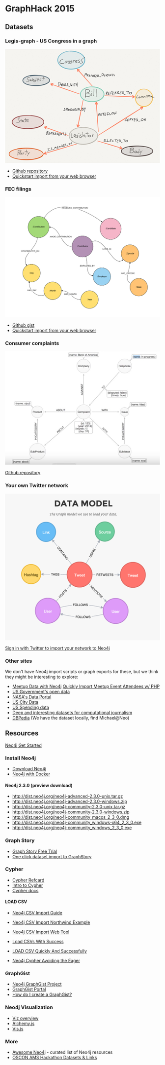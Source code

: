 # GraphHack 2015

## Datasets

### Legis-graph - US Congress in a graph

![](img/lg_datamodel.png)

* [Github repository](https://github.com/legis-graph/legis-graph)
* [Quickstart import from your web browser](http://johnymontana.github.io/LazyWebCypher/?file=https://raw.githubusercontent.com/legis-graph/legis-graph/master/quickstart/114/legis_graph_import_114.cypher)

### FEC filings

![](img/fec_datamodel.png)

* [Github gist](https://gist.github.com/johnymontana/fd3de5219e9a15e67fb7)
* [Quickstart import from your web browser](http://www.lyonwj.com/LazyWebCypher?file=https://gist.githubusercontent.com/johnymontana/fd3de5219e9a15e67fb7/raw/7f25d1f2b37a1811720b1d3339335a60b7c6e35f/FEC-2015.cql)

### Consumer complaints

![](img/cc_datamodel.png)

[Github repository](https://github.com/nicolewhite/neo4j-complaints)

### Your own Twitter network

![](img/twitter_datamodel.png)

[Sign in with Twitter to import your network to Neo4j](http://network.graphdemos.com/)

### Other sites

We don't have Neo4j import scripts or graph exports for these, but we think they might be interesting to explore:

* [Meetup Data with Neo4j](http://markhneedham.com/blog/?s=meetup) [Quickly Import Meetup Event Attendees w/ PHP](https://github.com/ikwattro/meetup2neo)
* [US Government's open data](http://www.data.gov/)
* [NASA's Data Portal](https://data.nasa.gov/)
* [US City Data](http://us-city.census.okfn.org/)
* [US Spending data](https://www.usaspending.gov/Pages/default.aspx)
* [Deep and interesting datasets for computational journalism](http://cjlab.stanford.edu/2015/09/30/lab-launch-and-data-sets/)
* [DBPedia](https://github.com/mirkonasato/graphipedia) (We have the dataset locally, find Michael@Neo)

## Resources

[Neo4j Get Started](http://neo4j.com/developer/get-started/)

### Install Neo4j

* [Download Neo4j](http://neo4j.com/download/)
* [Neo4j with Docker](http://neo4j.com/developer/docker/)

#### Neo4j 2.3.0 (preview download)

* http://dist.neo4j.org/neo4j-advanced-2.3.0-unix.tar.gz
* http://dist.neo4j.org/neo4j-advanced-2.3.0-windows.zip
* http://dist.neo4j.org/neo4j-community-2.3.0-unix.tar.gz
* http://dist.neo4j.org/neo4j-community-2.3.0-windows.zip
* http://dist.neo4j.org/neo4j-community_macos_2_3_0.dmg
* http://dist.neo4j.org/neo4j-community_windows-x64_2_3_0.exe
* http://dist.neo4j.org/neo4j-community_windows_2_3_0.exe

### Graph Story

* [Graph Story Free Trial](https://console.graphstory.com/join)
* [One click dataset import to GraphStory](https://console.graphstory.com/sample-data)

### Cypher 

* [Cypher Refcard](http://neo4j.com/docs/stable/cypher-refcard/)
* [Intro to Cypher](http://neo4j.com/developer/cypher-query-language/)
* [Cypher docs](http://neo4j.com/docs/stable/cypher-query-lang.html)

#### LOAD CSV

* [Neo4j CSV Import Guide](http://neo4j.com/developer/guide-import-csv)
* [Neo4j CSV Import Northwind Example](http://neo4j.com/developer/guide-importing-data-and-etl/)
* [Neo4j CSV Import Web Tool](http://neo4j-csv-import.herokuapp.com)

* [Load CSVs With Success](http://jexp.de/blog/2014/10/load-cvs-with-success/)
* [LOAD CSV Quickly And Successfully](http://jexp.de/blog/2014/06/load-csv-into-neo4j-quickly-and-successfully/)
* [Neo4j Cypher Avoiding the Eager](http://www.markhneedham.com/blog/2014/10/23/neo4j-cypher-avoiding-the-eager/)

### GraphGist

* [Neo4j GraphGist Project](http://gist.neo4j.org/)
* [GraphGist Portal](http://graphgist.neo4j.com/#!/gists)
* [How do I create a GraphGist?](http://graphgist.neo4j.com/#!/gists/about)

### Neo4j Visualization

* [Viz overview](http://neo4j.com/developer/guide-data-visualization/)
* [Alchemy.js](https://github.com/GraphAlchemist/Alchemy)
* [Vis.js](http://visjs.org/network_examples.html)

### More

* [Awesome Neo4j](https://github.com/GraphGeeks/awesome-neo4j) - curated list of Neo4j resources
* [OSCON AMS Hackathon Datasets & Links](https://gist.github.com/jexp/f13682f9fa402ee9826b) 
